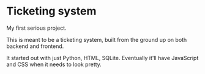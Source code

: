 # Ticketing system
 
My first serious project. 

This is meant to be a ticketing system, built from the ground up on both backend and frontend.

It started out with just Python, HTML, SQLite. Eventually it'll have JavaScript and CSS when it needs to look pretty.